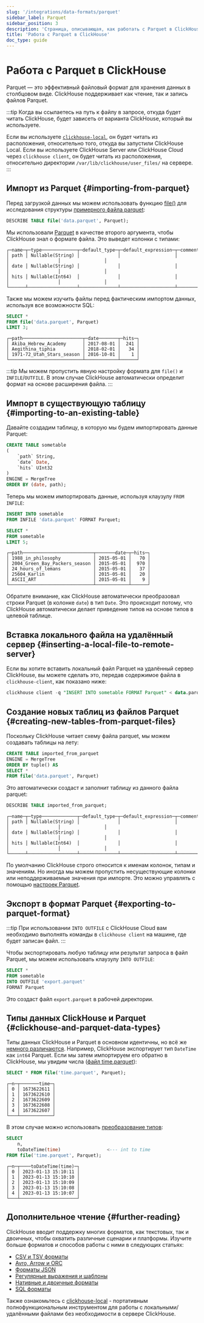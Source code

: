```yaml
---
slug: '/integrations/data-formats/parquet'
sidebar_label: Parquet
sidebar_position: 3
description: 'Страница, описывающая, как работать с Parquet в ClickHouse'
title: 'Работа с Parquet в ClickHouse'
doc_type: guide
---
```

# Работа с Parquet в ClickHouse

Parquet — это эффективный файловый формат для хранения данных в столбцовом виде. 
ClickHouse поддерживает как чтение, так и запись файлов Parquet.

:::tip
Когда вы ссылаетесь на путь к файлу в запросе, откуда будет читать ClickHouse, будет зависеть от варианта ClickHouse, который вы используете.

Если вы используете [`clickhouse-local`](/operations/utilities/clickhouse-local.md), он будет читать из расположения, относительно того, откуда вы запустили ClickHouse Local. 
Если вы используете ClickHouse Server или ClickHouse Cloud через `clickhouse client`, он будет читать из расположения, относительно директории `/var/lib/clickhouse/user_files/` на сервере.
:::

## Импорт из Parquet {#importing-from-parquet}

Перед загрузкой данных мы можем использовать функцию [file()](/sql-reference/functions/files.md/#file) для исследования структуры [примерного файла parquet](assets/data.parquet):

```sql
DESCRIBE TABLE file('data.parquet', Parquet);
```

Мы использовали [Parquet](/interfaces/formats.md/#data-format-parquet) в качестве второго аргумента, чтобы ClickHouse знал о формате файла. Это выведет колонки с типами:

```response
┌─name─┬─type─────────────┬─default_type─┬─default_expression─┬─comment─┬─codec_expression─┬─ttl_expression─┐
│ path │ Nullable(String) │              │                    │         │                  │                │
│ date │ Nullable(String) │              │                    │         │                  │                │
│ hits │ Nullable(Int64)  │              │                    │         │                  │                │
└──────┴──────────────────┴──────────────┴────────────────────┴─────────┴──────────────────┴────────────────┘
```

Также мы можем изучить файлы перед фактическим импортом данных, используя все возможности SQL:

```sql
SELECT *
FROM file('data.parquet', Parquet)
LIMIT 3;
```
```response
┌─path──────────────────────┬─date───────┬─hits─┐
│ Akiba_Hebrew_Academy      │ 2017-08-01 │  241 │
│ Aegithina_tiphia          │ 2018-02-01 │   34 │
│ 1971-72_Utah_Stars_season │ 2016-10-01 │    1 │
└───────────────────────────┴────────────┴──────┘
```

:::tip
Мы можем пропустить явную настройку формата для `file()` и `INFILE`/`OUTFILE`. 
В этом случае ClickHouse автоматически определит формат на основе расширения файла.
:::

## Импорт в существующую таблицу {#importing-to-an-existing-table}

Давайте создадим таблицу, в которую мы будем импортировать данные Parquet:

```sql
CREATE TABLE sometable
(
    `path` String,
    `date` Date,
    `hits` UInt32
)
ENGINE = MergeTree
ORDER BY (date, path);
```

Теперь мы можем импортировать данные, используя клаузулу `FROM INFILE`:

```sql
INSERT INTO sometable
FROM INFILE 'data.parquet' FORMAT Parquet;

SELECT *
FROM sometable
LIMIT 5;
```
```response
┌─path──────────────────────────┬───────date─┬─hits─┐
│ 1988_in_philosophy            │ 2015-05-01 │   70 │
│ 2004_Green_Bay_Packers_season │ 2015-05-01 │  970 │
│ 24_hours_of_lemans            │ 2015-05-01 │   37 │
│ 25604_Karlin                  │ 2015-05-01 │   20 │
│ ASCII_ART                     │ 2015-05-01 │    9 │
└───────────────────────────────┴────────────┴──────┘
```

Обратите внимание, как ClickHouse автоматически преобразовал строки Parquet (в колонке `date`) в тип `Date`. Это происходит потому, что ClickHouse автоматически делает приведение типов на основе типов в целевой таблице.

## Вставка локального файла на удалённый сервер {#inserting-a-local-file-to-remote-server}

Если вы хотите вставить локальный файл Parquet на удалённый сервер ClickHouse, вы можете сделать это, передав содержимое файла в `clickhouse-client`, как показано ниже:

```sql
clickhouse client -q "INSERT INTO sometable FORMAT Parquet" < data.parquet
```

## Создание новых таблиц из файлов Parquet {#creating-new-tables-from-parquet-files}

Поскольку ClickHouse читает схему файла parquet, мы можем создавать таблицы на лету:

```sql
CREATE TABLE imported_from_parquet
ENGINE = MergeTree
ORDER BY tuple() AS
SELECT *
FROM file('data.parquet', Parquet)
```

Это автоматически создаст и заполнит таблицу из данного файла parquet:

```sql
DESCRIBE TABLE imported_from_parquet;
```
```response
┌─name─┬─type─────────────┬─default_type─┬─default_expression─┬─comment─┬─codec_expression─┬─ttl_expression─┐
│ path │ Nullable(String) │              │                    │         │                  │                │
│ date │ Nullable(String) │              │                    │         │                  │                │
│ hits │ Nullable(Int64)  │              │                    │         │                  │                │
└──────┴──────────────────┴──────────────┴────────────────────┴─────────┴──────────────────┴────────────────┘
```

По умолчанию ClickHouse строго относится к именам колонок, типам и значениям. Но иногда мы можем пропустить несуществующие колонки или неподдерживаемые значения при импорте. Это можно управлять с помощью [настроек Parquet](/interfaces/formats/Parquet#format-settings).

## Экспорт в формат Parquet {#exporting-to-parquet-format}

:::tip
При использовании `INTO OUTFILE` с ClickHouse Cloud вам необходимо выполнять команды в `clickhouse client` на машине, где будет записан файл.
:::

Чтобы экспортировать любую таблицу или результат запроса в файл Parquet, мы можем использовать клаузулу `INTO OUTFILE`:

```sql
SELECT *
FROM sometable
INTO OUTFILE 'export.parquet'
FORMAT Parquet
```

Это создаст файл `export.parquet` в рабочей директории.

## Типы данных ClickHouse и Parquet {#clickhouse-and-parquet-data-types}
Типы данных ClickHouse и Parquet в основном идентичны, но всё же [немного различаются](/interfaces/formats/Parquet#data-types-matching-parquet). Например, ClickHouse экспортирует тип `DateTime` как `int64` Parquet. Если мы затем импортируем его обратно в ClickHouse, мы увидим числа ([файл time.parquet](assets/time.parquet)):

```sql
SELECT * FROM file('time.parquet', Parquet);
```
```response
┌─n─┬───────time─┐
│ 0 │ 1673622611 │
│ 1 │ 1673622610 │
│ 2 │ 1673622609 │
│ 3 │ 1673622608 │
│ 4 │ 1673622607 │
└───┴────────────┘
```

В этом случае можно использовать [преобразование типов](/sql-reference/functions/type-conversion-functions.md):

```sql
SELECT
    n,
    toDateTime(time)                 <--- int to time
FROM file('time.parquet', Parquet);
```
```response
┌─n─┬────toDateTime(time)─┐
│ 0 │ 2023-01-13 15:10:11 │
│ 1 │ 2023-01-13 15:10:10 │
│ 2 │ 2023-01-13 15:10:09 │
│ 3 │ 2023-01-13 15:10:08 │
│ 4 │ 2023-01-13 15:10:07 │
└───┴─────────────────────┘
```

## Дополнительное чтение {#further-reading}

ClickHouse вводит поддержку многих форматов, как текстовых, так и двоичных, чтобы охватить различные сценарии и платформы. Изучите больше форматов и способов работы с ними в следующих статьях:

- [CSV и TSV форматы](csv-tsv.md)
- [Avro, Arrow и ORC](arrow-avro-orc.md)
- [Форматы JSON](/integrations/data-ingestion/data-formats/json/intro.md)
- [Регулярные выражения и шаблоны](templates-regex.md)
- [Нативные и двоичные форматы](binary.md)
- [SQL форматы](sql.md)

Также ознакомьтесь с [clickhouse-local](https://clickhouse.com/blog/extracting-converting-querying-local-files-with-sql-clickhouse-local) - портативным полнофункциональным инструментом для работы с локальными/удалёнными файлами без необходимости в сервере ClickHouse.